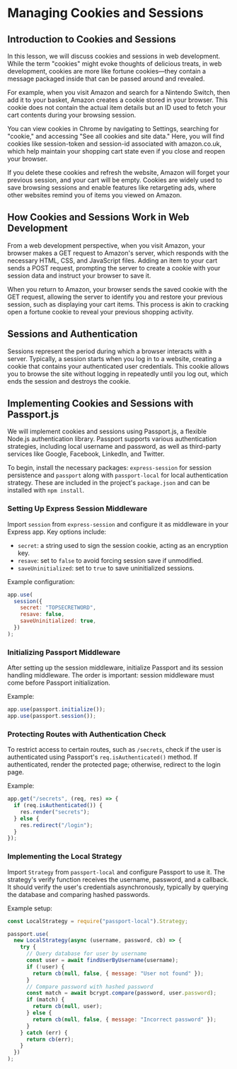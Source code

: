 # Managing Cookies and Sessions

## Introduction to Cookies and Sessions

In this lesson, we will discuss cookies and sessions in web development. While the term "cookies" might evoke thoughts of delicious treats, in web development, cookies are more like fortune cookies—they contain a message packaged inside that can be passed around and revealed.

For example, when you visit Amazon and search for a Nintendo Switch, then add it to your basket, Amazon creates a cookie stored in your browser. This cookie does not contain the actual item details but an ID used to fetch your cart contents during your browsing session.

You can view cookies in Chrome by navigating to Settings, searching for "cookie," and accessing "See all cookies and site data." Here, you will find cookies like session-token and session-id associated with amazon.co.uk, which help maintain your shopping cart state even if you close and reopen your browser.

If you delete these cookies and refresh the website, Amazon will forget your previous session, and your cart will be empty. Cookies are widely used to save browsing sessions and enable features like retargeting ads, where other websites remind you of items you viewed on Amazon.

## How Cookies and Sessions Work in Web Development

From a web development perspective, when you visit Amazon, your browser makes a GET request to Amazon's server, which responds with the necessary HTML, CSS, and JavaScript files. Adding an item to your cart sends a POST request, prompting the server to create a cookie with your session data and instruct your browser to save it.

When you return to Amazon, your browser sends the saved cookie with the GET request, allowing the server to identify you and restore your previous session, such as displaying your cart items. This process is akin to cracking open a fortune cookie to reveal your previous shopping activity.

## Sessions and Authentication

Sessions represent the period during which a browser interacts with a server. Typically, a session starts when you log in to a website, creating a cookie that contains your authenticated user credentials. This cookie allows you to browse the site without logging in repeatedly until you log out, which ends the session and destroys the cookie.

## Implementing Cookies and Sessions with Passport.js

We will implement cookies and sessions using Passport.js, a flexible Node.js authentication library. Passport supports various authentication strategies, including local username and password, as well as third-party services like Google, Facebook, LinkedIn, and Twitter.

To begin, install the necessary packages: `express-session` for session persistence and `passport` along with `passport-local` for local authentication strategy. These are included in the project's `package.json` and can be installed with `npm install`.

### Setting Up Express Session Middleware

Import `session` from `express-session` and configure it as middleware in your Express app. Key options include:

- `secret`: a string used to sign the session cookie, acting as an encryption key.
- `resave`: set to `false` to avoid forcing session save if unmodified.
- `saveUninitialized`: set to `true` to save uninitialized sessions.

Example configuration:

```js
app.use(
  session({
    secret: "TOPSECRETWORD",
    resave: false,
    saveUninitialized: true,
  })
);
```

### Initializing Passport Middleware

After setting up the session middleware, initialize Passport and its session handling middleware. The order is important: session middleware must come before Passport initialization.

Example:

```js
app.use(passport.initialize());
app.use(passport.session());
```

### Protecting Routes with Authentication Check

To restrict access to certain routes, such as `/secrets`, check if the user is authenticated using Passport's `req.isAuthenticated()` method. If authenticated, render the protected page; otherwise, redirect to the login page.

Example:

```js
app.get("/secrets", (req, res) => {
  if (req.isAuthenticated()) {
    res.render("secrets");
  } else {
    res.redirect("/login");
  }
});
```

### Implementing the Local Strategy

Import `Strategy` from `passport-local` and configure Passport to use it. The strategy's verify function receives the username, password, and a callback. It should verify the user's credentials asynchronously, typically by querying the database and comparing hashed passwords.

Example setup:

```js
const LocalStrategy = require("passport-local").Strategy;

passport.use(
  new LocalStrategy(async (username, password, cb) => {
    try {
      // Query database for user by username
      const user = await findUserByUsername(username);
      if (!user) {
        return cb(null, false, { message: "User not found" });
      }
      // Compare password with hashed password
      const match = await bcrypt.compare(password, user.password);
      if (match) {
        return cb(null, user);
      } else {
        return cb(null, false, { message: "Incorrect password" });
      }
    } catch (err) {
      return cb(err);
    }
  })
);
```
